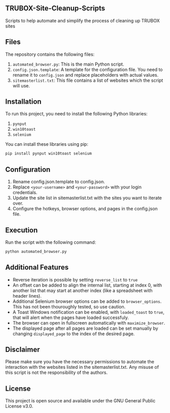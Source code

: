 ## TRUBOX-Site-Cleanup-Scripts

Scripts to help automate and simplify the process of cleaning up TRUBOX sites

## Files

The repository contains the following files:

1. `automated_browser.py`: This is the main Python script.
2. `config.json.template`: A template for the configuration file. You need to rename it to `config.json` and replace placeholders with actual values.
3. `sitemasterlist.txt`: This file contains a list of websites which the script will use.

## Installation

To run this project, you need to install the following Python libraries:

1. `pynput`
2. `win10toast`
3. `selenium`

You can install these libraries using pip:

```bash
pip install pynput win10toast selenium
```

## Configuration

1. Rename config.json.template to config.json.
2. Replace ```<your-username>``` and ```<your-password>``` with your login credentials.
3. Update the site list in sitemasterlist.txt with the sites you want to iterate over.
4. Configure the hotkeys, browser options, and pages in the config.json file.

## Execution

Run the script with the following command:
```bash
python automated_browser.py
```

## Additional Features
- Reverse iteration is possible by setting ```reverse_list``` to ```true```
- An offset can be added to align the internal list, starting at index 0, with another list that may start at another index (like a spreadsheet with header lines).
- Additional Selenium browser options can be added to ```browser_options```. This has not been thouroughly tested, so use caution.
- A Toast Windows notification can be enabled, with ```loaded_toast``` to ```true```, that will alert when the pages have loaded successfuly.
- The browser can open in fullscreen automatically with ```maximize_browser```.
- The displayed page after all pages are loaded can be set manually by changing ```displayed_page``` to the index of the desired page.

## Disclaimer

Please make sure you have the necessary permissions to automate the interaction with the websites listed in the sitemasterlist.txt. Any misuse of this script is not the responsibility of the authors.

## License

This project is open source and available under the GNU General Public License v3.0.
